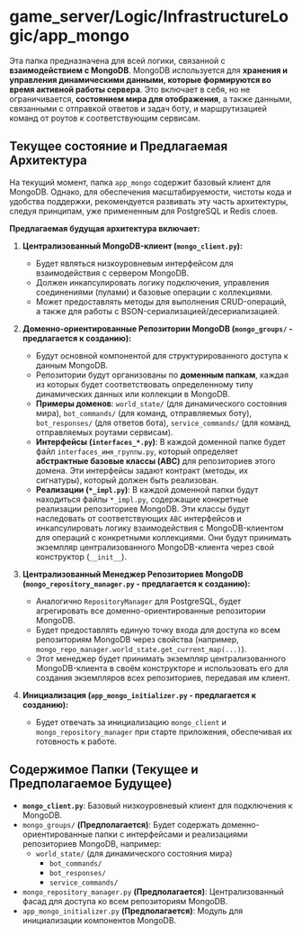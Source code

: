 # game_server/Logic/InfrastructureLogic/app_mongo

Эта папка предназначена для всей логики, связанной с **взаимодействием с MongoDB**. MongoDB используется для **хранения и управления динамическими данными, которые формируются во время активной работы сервера**. Это включает в себя, но не ограничивается, **состоянием мира для отображения**, а также данными, связанными с отправкой ответов и задач боту, и маршрутизацией команд от роутов к соответствующим сервисам.

## Текущее состояние и Предлагаемая Архитектура

На текущий момент, папка `app_mongo` содержит базовый клиент для MongoDB. Однако, для обеспечения масштабируемости, чистоты кода и удобства поддержки, рекомендуется развивать эту часть архитектуры, следуя принципам, уже примененным для PostgreSQL и Redis слоев.

**Предлагаемая будущая архитектура включает:**

1. **Централизованный MongoDB-клиент (`mongo_client.py`):**
    * Будет являться низкоуровневым интерфейсом для взаимодействия с сервером MongoDB.
    * Должен инкапсулировать логику подключения, управления соединениями (пулами) и базовые операции с коллекциями.
    * Может предоставлять методы для выполнения CRUD-операций, а также для работы с BSON-сериализацией/десериализацией.

2. **Доменно-ориентированные Репозитории MongoDB (`mongo_groups/` - предлагается к созданию):**
    * Будут основной компонентой для структурированного доступа к данным MongoDB.
    * Репозитории будут организованы по **доменным папкам**, каждая из которых будет соответствовать определенному типу динамических данных или коллекции в MongoDB.
    * **Примеры доменов**: `world_state/` (для динамического состояния мира), `bot_commands/` (для команд, отправляемых боту), `bot_responses/` (для ответов бота), `service_commands/` (для команд, отправляемых роутами сервисам).
    * **Интерфейсы (`interfaces_*.py`)**: В каждой доменной папке будет файл `interfaces_имя_группы.py`, который определяет **абстрактные базовые классы (ABC)** для репозиториев этого домена. Эти интерфейсы задают контракт (методы, их сигнатуры), который должен быть реализован.
    * **Реализации (`*_impl.py`)**: В каждой доменной папки будут находиться файлы `*_impl.py`, содержащие конкретные реализации репозиториев MongoDB. Эти классы будут наследовать от соответствующих `ABC` интерфейсов и инкапсулировать логику взаимодействия с MongoDB-клиентом для операций с конкретными коллекциями. Они будут принимать экземпляр централизованного MongoDB-клиента через свой конструктор (`__init__`).

3. **Централизованный Менеджер Репозиториев MongoDB (`mongo_repository_manager.py` - предлагается к созданию):**
    * Аналогично `RepositoryManager` для PostgreSQL, будет агрегировать все доменно-ориентированные репозитории MongoDB.
    * Будет предоставлять единую точку входа для доступа ко всем репозиториям MongoDB через свойства (например, `mongo_repo_manager.world_state.get_current_map(...)`).
    * Этот менеджер будет принимать экземпляр централизованного MongoDB-клиента в своём конструкторе и использовать его для создания экземпляров всех репозиториев, передавая им клиент.

4. **Инициализация (`app_mongo_initializer.py` - предлагается к созданию):**
    * Будет отвечать за инициализацию `mongo_client` и `mongo_repository_manager` при старте приложения, обеспечивая их готовность к работе.

## Содержимое Папки (Текущее и Предполагаемое Будущее)

* **`mongo_client.py`**: Базовый низкоуровневый клиент для подключения к MongoDB.
* `mongo_groups/` **(Предполагается)**: Будет содержать доменно-ориентированные папки с интерфейсами и реализациями репозиториев MongoDB, например:
  * `world_state/` (для динамического состояния мира)
    * `bot_commands/`
    * `bot_responses/`
    * `service_commands/`
* `mongo_repository_manager.py` **(Предполагается)**: Централизованный фасад для доступа ко всем репозиториям MongoDB.
* `app_mongo_initializer.py` **(Предполагается)**: Модуль для инициализации компонентов MongoDB.

